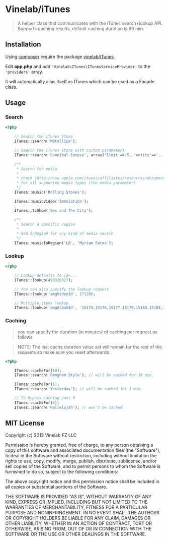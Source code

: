 # Vinelab/iTunes

> A helper class that communicates with the iTunes search+lookup API. Supports caching results, default caching duration is 60 min.

Installation
------------
Using [composer](http://getcomposer.org) require the package [vinelab/iTunes](https://packagist.org/packages/vinelab/itunes).

Edit **app.php** and add ```'Vinelab\ITunes\ITunesServiceProvider'``` to the ```'providers'``` array.

It will automatically alias itself as ITunes which can be used as a Facade class.

Usage
-----

### Search

```php
<?php

    // Search the iTunes Store
    ITunes::search('Metallica');

    // Search the iTunes Store with custom parameters
    ITunes::search('Cannibal Corpse', array('limit'=>25, 'entity'=>'...'));

    /**
     * Search for media
     *
     * check (http://www.apple.com/itunes/affiliates/resources/documentation/itunes-store-web-service-search-api.html#searching)
     * for all supported media types (the media parameter)
     */
    ITunes::music('Rolling Stones');

    ITunes::musicVideo('Immolation');

    ITunes::tvShow('Sex and The City');

    /**
     * Search a specific region
     *
     * Add InRegion for any kind of media search
     */
    ITunes::musicInRegion('LB', 'Myriam Fares');


```

### Lookup

```php
<?php

    // Lookup defaults to id=...
    ITunes::lookup(490326927);

    // You can also specify the lookup request
    ITunes::lookup('amgVideoId', 17120);

    // Multiple items lookup
    ITunes::lookup('amgAlbumId', '15175,15176,15177,15178,15183,15184,15187,1519,15191,15195,15197,15198');

```

### Caching
> you can specify the duration (in minutes) of caching per request as follows

> NOTE: The last cache duration value set will remain for the rest of the requests so make sure you reset afterwards.

```php
<?php

    ITunes::cacheFor(10);
    ITunes::search('Gangnam Style'); // will be cached for 10 min.

    ITunes::cacheFor(1);
    ITunes::search('Yesterday'); // will be cached for 1 min.

    // To bypass caching pass 0
    ITunes::cacheFor(0);
    ITunes::search('Hallelujah'); // won't be cached
```

## MIT License
Copyright (c) 2013 Vinelab FZ LLC

Permission is hereby granted, free of charge, to any person obtaining a copy
of this software and associated documentation files (the "Software"), to deal
in the Software without restriction, including without limitation the rights
to use, copy, modify, merge, publish, distribute, sublicense, and/or sell
copies of the Software, and to permit persons to whom the Software is
furnished to do so, subject to the following conditions:

The above copyright notice and this permission notice shall be included in
all copies or substantial portions of the Software.

THE SOFTWARE IS PROVIDED "AS IS", WITHOUT WARRANTY OF ANY KIND, EXPRESS OR
IMPLIED, INCLUDING BUT NOT LIMITED TO THE WARRANTIES OF MERCHANTABILITY,
FITNESS FOR A PARTICULAR PURPOSE AND NONINFRINGEMENT. IN NO EVENT SHALL THE
AUTHORS OR COPYRIGHT HOLDERS BE LIABLE FOR ANY CLAIM, DAMAGES OR OTHER
LIABILITY, WHETHER IN AN ACTION OF CONTRACT, TORT OR OTHERWISE, ARISING FROM,
OUT OF OR IN CONNECTION WITH THE SOFTWARE OR THE USE OR OTHER DEALINGS IN
THE SOFTWARE.
